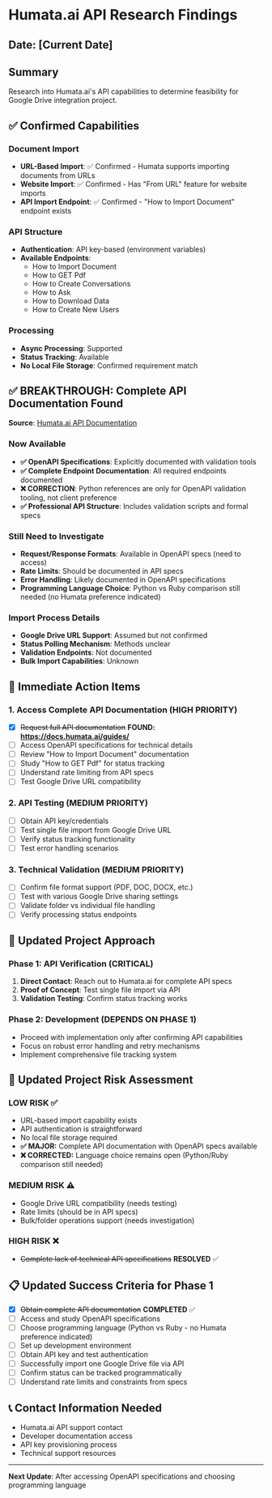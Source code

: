 # Humata.ai API Research Findings

## Date: [Current Date]

## Summary
Research into Humata.ai's API capabilities to determine feasibility for Google Drive integration project.

## ✅ Confirmed Capabilities

### Document Import
- **URL-Based Import**: ✅ Confirmed - Humata supports importing documents from URLs
- **Website Import**: ✅ Confirmed - Has "From URL" feature for website imports
- **API Import Endpoint**: ✅ Confirmed - "How to Import Document" endpoint exists

### API Structure
- **Authentication**: API key-based (environment variables)
- **Available Endpoints**:
  - How to Import Document
  - How to GET Pdf
  - How to Create Conversations  
  - How to Ask
  - How to Download Data
  - How to Create New Users

### Processing
- **Async Processing**: Supported
- **Status Tracking**: Available
- **No Local File Storage**: Confirmed requirement match

## ✅ BREAKTHROUGH: Complete API Documentation Found

**Source**: [Humata.ai API Documentation](https://docs.humata.ai/guides/)

### Now Available
- **✅ OpenAPI Specifications**: Explicitly documented with validation tools
- **✅ Complete Endpoint Documentation**: All required endpoints documented
- **❌ CORRECTION**: Python references are only for OpenAPI validation tooling, not client preference
- **✅ Professional API Structure**: Includes validation scripts and formal specs

### Still Need to Investigate
- **Request/Response Formats**: Available in OpenAPI specs (need to access)
- **Rate Limits**: Should be documented in API specs
- **Error Handling**: Likely documented in OpenAPI specifications
- **Programming Language Choice**: Python vs Ruby comparison still needed (no Humata preference indicated)

### Import Process Details
- **Google Drive URL Support**: Assumed but not confirmed
- **Status Polling Mechanism**: Methods unclear
- **Validation Endpoints**: Not documented
- **Bulk Import Capabilities**: Unknown

## 🎯 Immediate Action Items

### 1. Access Complete API Documentation (HIGH PRIORITY)
- [x] ~~Request full API documentation~~ **FOUND: https://docs.humata.ai/guides/**
- [ ] Access OpenAPI specifications for technical details
- [ ] Review "How to Import Document" documentation
- [ ] Study "How to GET Pdf" for status tracking
- [ ] Understand rate limiting from API specs
- [ ] Test Google Drive URL compatibility

### 2. API Testing (MEDIUM PRIORITY)
- [ ] Obtain API key/credentials
- [ ] Test single file import from Google Drive URL
- [ ] Verify status tracking functionality
- [ ] Test error handling scenarios

### 3. Technical Validation (MEDIUM PRIORITY)
- [ ] Confirm file format support (PDF, DOC, DOCX, etc.)
- [ ] Test with various Google Drive sharing settings
- [ ] Validate folder vs individual file handling
- [ ] Verify processing status endpoints

## 🔄 Updated Project Approach

### Phase 1: API Verification (CRITICAL)
1. **Direct Contact**: Reach out to Humata.ai for complete API specs
2. **Proof of Concept**: Test single file import via API
3. **Validation Testing**: Confirm status tracking works

### Phase 2: Development (DEPENDS ON PHASE 1)
- Proceed with implementation only after confirming API capabilities
- Focus on robust error handling and retry mechanisms
- Implement comprehensive file tracking system

## 🚦 Updated Project Risk Assessment

### LOW RISK ✅
- URL-based import capability exists
- API authentication is straightforward
- No local file storage required
- **✅ MAJOR:** Complete API documentation with OpenAPI specs available
- **❌ CORRECTED:** Language choice remains open (Python/Ruby comparison still needed)

### MEDIUM RISK ⚠️  
- Google Drive URL compatibility (needs testing)
- Rate limits (should be in API specs)
- Bulk/folder operations support (needs investigation)

### HIGH RISK ❌
- ~~Complete lack of technical API specifications~~ **RESOLVED** ✅

## 📋 Updated Success Criteria for Phase 1

- [x] ~~Obtain complete API documentation~~ **COMPLETED** ✅
- [ ] Access and study OpenAPI specifications  
- [ ] Choose programming language (Python vs Ruby - no Humata preference indicated)
- [ ] Set up development environment
- [ ] Obtain API key and test authentication
- [ ] Successfully import one Google Drive file via API
- [ ] Confirm status can be tracked programmatically
- [ ] Understand rate limits and constraints from specs

## 📞 Contact Information Needed

- Humata.ai API support contact
- Developer documentation access
- API key provisioning process
- Technical support resources

---

**Next Update**: After accessing OpenAPI specifications and choosing programming language